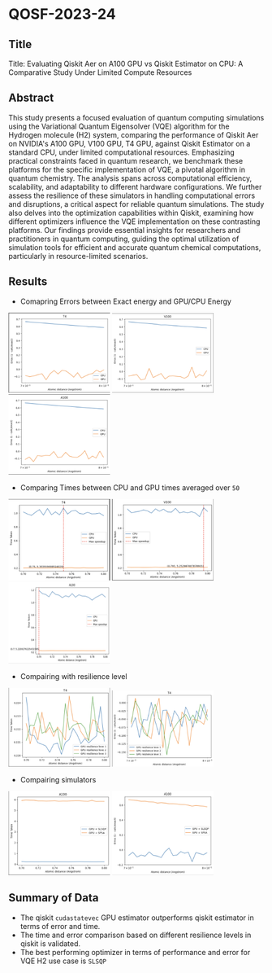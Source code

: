 # QOSF-2023-24

## Title
Title: Evaluating Qiskit Aer on A100 GPU vs Qiskit Estimator on CPU: A Comparative Study Under Limited Compute Resources

## Abstract

This study presents a focused evaluation of quantum computing simulations using the Variational Quantum Eigensolver (VQE) algorithm for the Hydrogen molecule (H2) system, comparing the performance of Qiskit Aer on NVIDIA's A100 GPU, V100 GPU, T4 GPU, against Qiskit Estimator on a standard CPU, under limited computational resources. Emphasizing practical constraints faced in quantum research, we benchmark these platforms for the specific implementation of VQE, a pivotal algorithm in quantum chemistry. The analysis spans across computational efficiency, scalability, and adaptability to different hardware configurations. We further assess the resilience of these simulators in handling computational errors and disruptions, a critical aspect for reliable quantum simulations. The study also delves into the optimization capabilities within Qiskit, examining how different optimizers influence the VQE implementation on these contrasting platforms. Our findings provide essential insights for researchers and practitioners in quantum computing, guiding the optimal utilization of simulation tools for efficient and accurate quantum chemical computations, particularly in resource-limited scenarios.  

## Results

- Comapring Errors between Exact energy and GPU/CPU Energy

<img src="./images/T4_error.png" width="200"/> <img src="./images/V100_error.png" width="200"/> <img src="./images/A100_error.png" width="200"/>


- Comparing Times between CPU and GPU times averaged over `50`

<img src="./images/T4_time.png" width="200"/> <img src="./images/V100_time.png" width="200"/> <img src="./images/A100_time.png" width="200" height = "160"/>

- Compairing with resilience level
  
<img src="./images/T4_resilience_levels_time.png" width="200"/> <img src="./images/T4_resilience_levels_error.png" width="200"/>

- Compairing simulators
  
<img src="./images/T4_optimizer_time.png" width="200"/>  <img src="./images/T4_optimizer_errors.png" width="200" height="165"/>

## Summary of Data
  
  - The qiskit `cudastatevec` GPU estimator outperforms qiskit estimator in terms of error and time. 
  - The time and error comparison based on different resilience levels in qiskit is validated.
  - The best performing optimizer in terms of performance and error for VQE H2 use case is `SLSQP`

